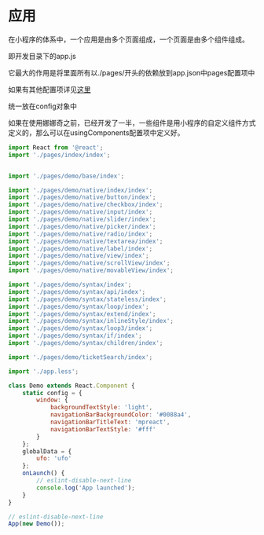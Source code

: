 # 应用

在小程序的体系中，一个应用是由多个页面组成，一个页面是由多个组件组成。

即开发目录下的app.js

它最大的作用是将里面所有以./pages/开头的依赖放到app.json中pages配置项中

如果有其他配置项详见[这里](https://developers.weixin.qq.com/miniprogram/dev/framework/config.html#%E5%85%A8%E5%B1%80%E9%85%8D%E7%BD%AE)

统一放在config对象中

如果在使用娜娜奇之前，已经开发了一半，一些组件是用小程序的自定义组件方式定义的，那么可以在usingComponents配置项中定义好。

```jsx
import React from '@react';
import './pages/index/index';


import './pages/demo/base/index';

import './pages/demo/native/index/index';
import './pages/demo/native/button/index';
import './pages/demo/native/checkbox/index';
import './pages/demo/native/input/index';
import './pages/demo/native/slider/index';
import './pages/demo/native/picker/index';
import './pages/demo/native/radio/index';
import './pages/demo/native/textarea/index';
import './pages/demo/native/label/index';
import './pages/demo/native/view/index';
import './pages/demo/native/scrollView/index';
import './pages/demo/native/movableView/index';

import './pages/demo/syntax/index';
import './pages/demo/syntax/api/index';
import './pages/demo/syntax/stateless/index';
import './pages/demo/syntax/loop/index';
import './pages/demo/syntax/extend/index';
import './pages/demo/syntax/inlineStyle/index';
import './pages/demo/syntax/loop3/index';
import './pages/demo/syntax/if/index';
import './pages/demo/syntax/children/index';

import './pages/demo/ticketSearch/index';

import './app.less';

class Demo extends React.Component {
    static config = {
        window: {
            backgroundTextStyle: 'light',
            navigationBarBackgroundColor: '#0088a4',
            navigationBarTitleText: 'mpreact',
            navigationBarTextStyle: '#fff'
        }
    };
    globalData = {
        ufo: 'ufo'
    };
    onLaunch() {
        // eslint-disable-next-line
        console.log('App launched');
    }
}

// eslint-disable-next-line
App(new Demo());
```